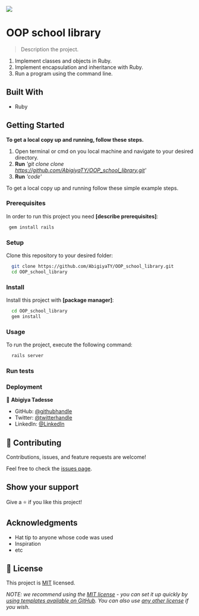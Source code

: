 ![](https://img.shields.io/badge/Microverse-blueviolet)

# OOP school library

> Description the project.

1. Implement classes and objects in Ruby.
2. Implement encapsulation and inheritance with Ruby.
3. Run a program using the command line.


## Built With

- Ruby

## Getting Started

**To get a local copy up and running, follow these steps.**
1. Open terminal or cmd on you local machine and navigate to your desired directory.
2. **Run**    *'git clone clone https://github.com/AbigiyaTY/OOP_school_library.git'*
3. **Run**   *'code'*


To get a local copy up and running follow these simple example steps.

### Prerequisites


In order to run this project you need **[describe prerequisites]**:

```sh
 gem install rails
```
### Setup

Clone this repository to your desired folder:

```sh
  git clone https://github.com/AbigiyaTY/OOP_school_library.git
  cd OOP_school_library
```
### Install

Install this project with **[package manager]**:

```sh
  cd OOP_school_library
  gem install

```
### Usage

To run the project, execute the following command:

```sh
  rails server
```
### Run tests

### Deployment



👤 **Abigiya Tadesse**

* GitHub: [@githubhandle](https://github.com/AbigiyaTY)
* Twitter: [@twitterhandle](https://twitter.com/AbigiyaTY)
* LinkedIn: [@LinkedIn](https://www.linkedin.com/in/AbigiyaTY)

## 🤝 Contributing

Contributions, issues, and feature requests are welcome!

Feel free to check the [issues page](../../issues/).

## Show your support

Give a ⭐️ if you like this project!

## Acknowledgments

- Hat tip to anyone whose code was used
- Inspiration
- etc

## 📝 License

This project is [MIT](./MIT.md) licensed.

_NOTE: we recommend using the [MIT license](https://choosealicense.com/licenses/mit/) - you can set it up quickly by [using templates available on GitHub](https://docs.github.com/en/communities/setting-up-your-project-for-healthy-contributions/adding-a-license-to-a-repository). You can also use [any other license](https://choosealicense.com/licenses/) if you wish._
